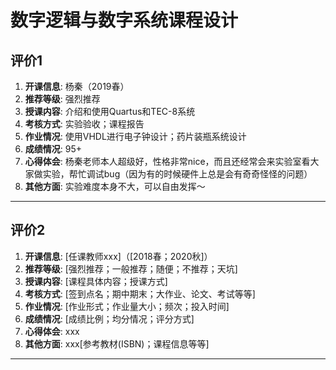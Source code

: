 # 数字逻辑与数字系统课程设计


## 评价1

1. **开课信息**: 杨秦（2019春）
2. **推荐等级**: 强烈推荐
3. **授课内容**: 介绍和使用Quartus和TEC-8系统
4. **考核方式**: 实验验收；课程报告
5. **作业情况**: 使用VHDL进行电子钟设计；药片装瓶系统设计
6. **成绩情况**: 95+
7. **心得体会**: 杨秦老师本人超级好，性格非常nice，而且还经常会来实验室看大家做实验，帮忙调试bug（因为有的时候硬件上总是会有奇奇怪怪的问题）
8. **其他方面**: 实验难度本身不大，可以自由发挥～

---

## 评价2

1. **开课信息**: [任课教师xxx]（[2018春；2020秋]）
2. **推荐等级**: [强烈推荐；一般推荐；随便；不推荐；天坑]
3. **授课内容**: [课程具体内容；授课方式]
4. **考核方式**: [签到点名；期中期末；大作业、论文、考试等等]
5. **作业情况**: [作业形式；作业量大小；频次；投入时间]
6. **成绩情况**: [成绩比例；均分情况；评分方式]
7. **心得体会**: xxx
8. **其他方面**: xxx[参考教材(ISBN)；课程信息等等]

---
